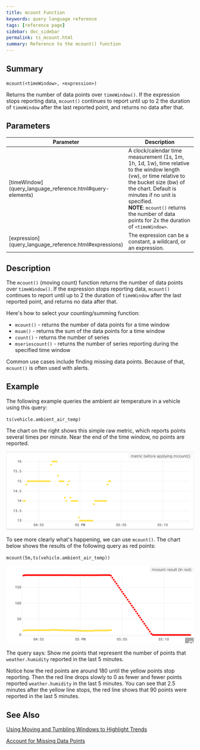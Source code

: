 ```yaml
---
title: mcount Function
keywords: query language reference
tags: [reference page]
sidebar: doc_sidebar
permalink: ts_mcount.html
summary: Reference to the mcount() function
---
```


## Summary

```
mcount(<timeWindow>, <expression>)
```
Returns the number of data points over `timeWindow()`. If the expression stops reporting data, `mcount()` continues to report until up to 2 the duration of `timeWindow` after the last reported point, and returns no data after that.

## Parameters

<table>
<tbody>
<thead>
<tr><th width="20%">Parameter</th><th width="80%">Description</th></tr>
</thead>
<tr>
<td markdown="span">[timeWindow](query_language_reference.html#query-elements)</td>
<td>A clock/calendar time measurement (1s, 1m, 1h, 1d, 1w), time relative to the window length (vw), or time relative to the bucket size (bw) of the chart. Default is minutes if no unit is specified.
<div><strong>NOTE</strong>: <code>mcount()</code> returns the number of data points for 2x the duration of <code>&lt;timeWindow&gt;</code>.</div></td></tr>
<tr>
<td markdown="span"> [expression](query_language_reference.html#expressions)</td>
<td>The expression can be a constant, a wildcard, or an expression.  </td>
</tr>
</tbody>
</table>

## Description

The `mcount()` (moving count) function returns the number of data points over `timeWindow()`. If the expression stops reporting data, `mcount()` continues to report until up to 2 the duration of `timeWindow` after the last reported point, and returns no data after that.

Here's how to select your counting/summing function:

* `mcount()` - returns the number of data points for a time window
* `msum()` - returns the sum of the data points for a time window
* `count()` - returns the number of series
* `mseriescount()` - returns the number of series reporting during the specified time window

Common use cases include finding missing data points. Because of that, `mcount()` is often used with alerts. 

## Example

The following example queries the ambient air temperature in a vehicle using this query:

`ts(vehicle.ambient_air_temp)`

The chart on the right shows this simple raw metric, which reports points several times per minute. Near the end of the time window, no points are reported.

![chart_without_mcount](images/mcount_1.png)

To see more clearly what's happening, we can use `mcount()`. The chart below shows the results of the following query as red points:

`mcount(5m,ts(vehicle.ambient_air_temp))`

![chart_with_mcount](images/mcount_2.png)

The query says: Show me points that represent the number of points that `weather.humidity` reported in the last 5 minutes.

Notice how the red points are around 180 until the yellow points stop reporting. Then the red line drops slowly to 0 as fewer and fewer points reported `weather.humidity` in the last 5 minutes. You can see that 2.5 minutes after the yellow line stops, the red line shows that 90 points were reported in the last 5 minutes.

## See Also

[Using Moving and Tumbling Windows to Highlight Trends](https://docs.wavefront.com/query_language_windows_trends.html)

[Account for Missing Data Points](https://docs.wavefront.com/alerts_robustness_increasing.html#account-for-missing-data-points)
